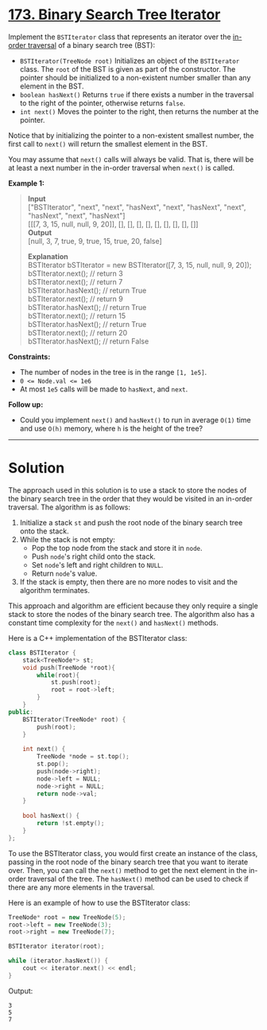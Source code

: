 # [173. Binary Search Tree Iterator](https://leetcode.com/problems/binary-search-tree-iterator/)

Implement the `BSTIterator` class that represents an iterator over the [in-order traversal](https://en.wikipedia.org/wiki/Tree_traversal#In-order_(LNR)) of a binary search tree (BST):

- `BSTIterator(TreeNode root)` Initializes an object of the `BSTIterator` class. The `root` of the BST is given as part of the constructor. The pointer should be initialized to a non-existent number smaller than any element in the BST.
- `boolean hasNext()` Returns `true` if there exists a number in the traversal to the right of the pointer, otherwise returns `false`.
- `int next()` Moves the pointer to the right, then returns the number at the pointer.

Notice that by initializing the pointer to a non-existent smallest number, the first call to `next()` will return the smallest element in the BST.

You may assume that `next()` calls will always be valid. That is, there will be at least a next number in the in-order traversal when `next()` is called.

 

**Example 1:**


>**Input**<br>
["BSTIterator", "next", "next", "hasNext", "next", "hasNext", "next", "hasNext", "next", "hasNext"]<br>
[[[7, 3, 15, null, null, 9, 20]], [], [], [], [], [], [], [], [], []]<br>
**Output**<br>
[null, 3, 7, true, 9, true, 15, true, 20, false]
>
>**Explanation**<br>
BSTIterator bSTIterator = new BSTIterator([7, 3, 15, null, null, 9, 20]);<br>
bSTIterator.next();    // return 3<br>
bSTIterator.next();    // return 7<br>
bSTIterator.hasNext(); // return True<br>
bSTIterator.next();    // return 9<br>
bSTIterator.hasNext(); // return True<br>
bSTIterator.next();    // return 15<br>
bSTIterator.hasNext(); // return True<br>
bSTIterator.next();    // return 20<br>
bSTIterator.hasNext(); // return False
 

**Constraints:**

- The number of nodes in the tree is in the range `[1, 1e5]`.
- `0 <= Node.val <= 1e6`
- At most `1e5` calls will be made to `hasNext`, and `next`.
 

**Follow up:**

- Could you implement `next()` and `hasNext()` to run in average `O(1)` time and use `O(h)` memory, where `h` is the height of the tree?
---
# Solution

The approach used in this solution is to use a stack to store the nodes of the binary search tree in the order that they would be visited in an in-order traversal. The algorithm is as follows:

1. Initialize a stack `st` and push the root node of the binary search tree onto the stack.
2. While the stack is not empty:
    * Pop the top node from the stack and store it in `node`.
    * Push `node`'s right child onto the stack.
    * Set `node`'s left and right children to `NULL`.
    * Return `node`'s value.
3. If the stack is empty, then there are no more nodes to visit and the algorithm terminates.

This approach and algorithm are efficient because they only require a single stack to store the nodes of the binary search tree. The algorithm also has a constant time complexity for the `next()` and `hasNext()` methods.

Here is a C++ implementation of the BSTIterator class:

```c++
class BSTIterator {
    stack<TreeNode*> st;
    void push(TreeNode *root){
        while(root){
            st.push(root);
            root = root->left;
        }
    }
public:
    BSTIterator(TreeNode* root) {
        push(root);
    }
    
    int next() {
        TreeNode *node = st.top();
        st.pop();
        push(node->right);
        node->left = NULL;
        node->right = NULL;
        return node->val;
    }
    
    bool hasNext() {
        return !st.empty();
    }
};
```

To use the BSTIterator class, you would first create an instance of the class, passing in the root node of the binary search tree that you want to iterate over. Then, you can call the `next()` method to get the next element in the in-order traversal of the tree. The `hasNext()` method can be used to check if there are any more elements in the traversal.

Here is an example of how to use the BSTIterator class:

```c++
TreeNode* root = new TreeNode(5);
root->left = new TreeNode(3);
root->right = new TreeNode(7);

BSTIterator iterator(root);

while (iterator.hasNext()) {
    cout << iterator.next() << endl;
}
```

Output:

```
3
5
7
```